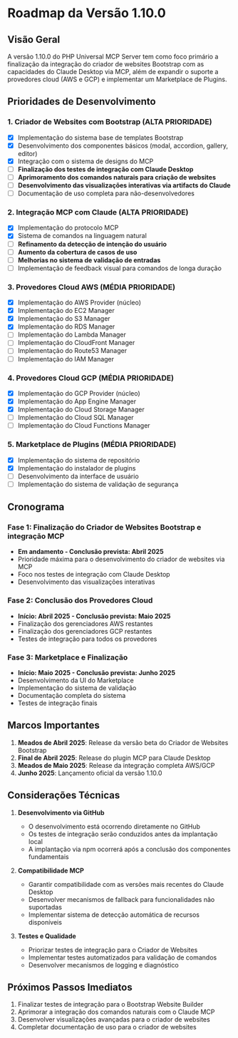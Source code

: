 # Roadmap da Versão 1.10.0

## Visão Geral

A versão 1.10.0 do PHP Universal MCP Server tem como foco primário a finalização da integração do criador de websites Bootstrap com as capacidades do Claude Desktop via MCP, além de expandir o suporte a provedores cloud (AWS e GCP) e implementar um Marketplace de Plugins.

## Prioridades de Desenvolvimento

### 1. Criador de Websites com Bootstrap (ALTA PRIORIDADE)

- [x] Implementação do sistema base de templates Bootstrap
- [x] Desenvolvimento dos componentes básicos (modal, accordion, gallery, editor)
- [x] Integração com o sistema de designs do MCP
- [ ] **Finalização dos testes de integração com Claude Desktop**
- [ ] **Aprimoramento dos comandos naturais para criação de websites**
- [ ] **Desenvolvimento das visualizações interativas via artifacts do Claude**
- [ ] Documentação de uso completa para não-desenvolvedores

### 2. Integração MCP com Claude (ALTA PRIORIDADE)

- [x] Implementação do protocolo MCP
- [x] Sistema de comandos na linguagem natural
- [ ] **Refinamento da detecção de intenção do usuário**
- [ ] **Aumento da cobertura de casos de uso**
- [ ] **Melhorias no sistema de validação de entradas**
- [ ] Implementação de feedback visual para comandos de longa duração

### 3. Provedores Cloud AWS (MÉDIA PRIORIDADE)

- [x] Implementação do AWS Provider (núcleo)
- [x] Implementação do EC2 Manager
- [x] Implementação do S3 Manager
- [x] Implementação do RDS Manager
- [ ] Implementação do Lambda Manager
- [ ] Implementação do CloudFront Manager
- [ ] Implementação do Route53 Manager
- [ ] Implementação do IAM Manager

### 4. Provedores Cloud GCP (MÉDIA PRIORIDADE)

- [x] Implementação do GCP Provider (núcleo)
- [x] Implementação do App Engine Manager
- [x] Implementação do Cloud Storage Manager
- [ ] Implementação do Cloud SQL Manager
- [ ] Implementação do Cloud Functions Manager

### 5. Marketplace de Plugins (MÉDIA PRIORIDADE)

- [x] Implementação do sistema de repositório
- [x] Implementação do instalador de plugins
- [ ] Desenvolvimento da interface de usuário
- [ ] Implementação do sistema de validação de segurança

## Cronograma

### Fase 1: Finalização do Criador de Websites Bootstrap e integração MCP
- **Em andamento - Conclusão prevista: Abril 2025**
- Prioridade máxima para o desenvolvimento do criador de websites via MCP
- Foco nos testes de integração com Claude Desktop
- Desenvolvimento das visualizações interativas

### Fase 2: Conclusão dos Provedores Cloud
- **Início: Abril 2025 - Conclusão prevista: Maio 2025**
- Finalização dos gerenciadores AWS restantes
- Finalização dos gerenciadores GCP restantes
- Testes de integração para todos os provedores

### Fase 3: Marketplace e Finalização
- **Início: Maio 2025 - Conclusão prevista: Junho 2025**
- Desenvolvimento da UI do Marketplace
- Implementação do sistema de validação
- Documentação completa do sistema
- Testes de integração finais

## Marcos Importantes

1. **Meados de Abril 2025**: Release da versão beta do Criador de Websites Bootstrap
2. **Final de Abril 2025**: Release do plugin MCP para Claude Desktop
3. **Meados de Maio 2025**: Release da integração completa AWS/GCP
4. **Junho 2025**: Lançamento oficial da versão 1.10.0

## Considerações Técnicas

1. **Desenvolvimento via GitHub**
   - O desenvolvimento está ocorrendo diretamente no GitHub
   - Os testes de integração serão conduzidos antes da implantação local
   - A implantação via npm ocorrerá após a conclusão dos componentes fundamentais

2. **Compatibilidade MCP**
   - Garantir compatibilidade com as versões mais recentes do Claude Desktop
   - Desenvolver mecanismos de fallback para funcionalidades não suportadas
   - Implementar sistema de detecção automática de recursos disponíveis

3. **Testes e Qualidade**
   - Priorizar testes de integração para o Criador de Websites
   - Implementar testes automatizados para validação de comandos
   - Desenvolver mecanismos de logging e diagnóstico

## Próximos Passos Imediatos

1. Finalizar testes de integração para o Bootstrap Website Builder
2. Aprimorar a integração dos comandos naturais com o Claude MCP
3. Desenvolver visualizações avançadas para o criador de websites
4. Completar documentação de uso para o criador de websites
